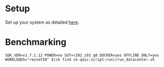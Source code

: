 # Setup
Set up your system as detailed [here](https://github.com/krai/ck-qaic/blob/main/script/setup.docker/README.md).

# Benchmarking
```
SDK_VER=v1.7.1.12 POWER=no SUT=r282_z93_q8 DOCKER=yes OFFLINE_ONLY=yes WORKLOADS="resnet50" $(ck find ck-qaic:script:run)/run_datacenter.sh
```
